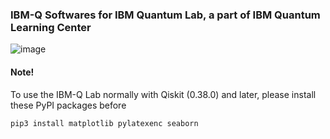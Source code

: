 ### IBM-Q Softwares for IBM Quantum Lab, a part of IBM Quantum Learning Center

![image](https://github.com/takinekotfs/IBM-Q-Software/assets/115929530/e062db25-f97a-413d-908a-e85d8e742e8e)

#### Note!

To use the IBM-Q Lab normally with Qiskit (0.38.0) and later, please install these PyPI packages before

```
pip3 install matplotlib pylatexenc seaborn
```